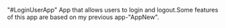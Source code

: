 "#LoginUserApp" App that allows users to login and logout.Some features of this app are based on my previous app-"AppNew".
